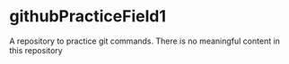 # githubPracticeField1
A repository to practice git commands. There is no meaningful content in this repository
